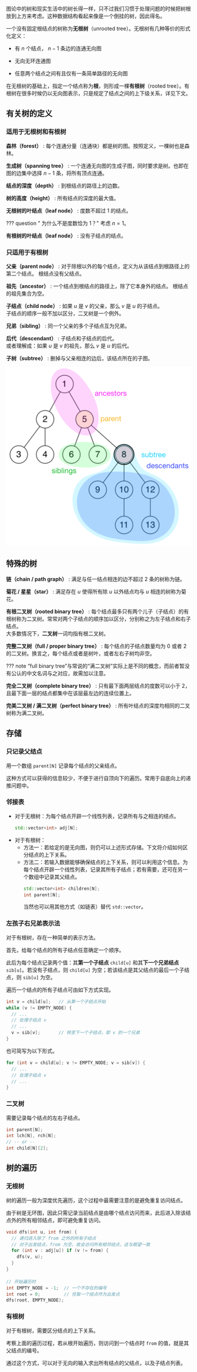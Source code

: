图论中的树和现实生活中的树长得一样，只不过我们习惯于处理问题的时候把树根放到上方来考虑。这种数据结构看起来像是一个倒挂的树，因此得名。

一个没有固定根结点的树称为**无根树**（unrooted tree）。无根树有几种等价的形式化定义：

-   有 $n$ 个结点， $n-1$ 条边的连通无向图

-   无向无环连通图

-   任意两个结点之间有且仅有一条简单路径的无向图

在无根树的基础上，指定一个结点称为**根**，则形成一棵**有根树**（rooted tree）。有根树在很多时候仍以无向图表示，只是规定了结点之间的上下级关系，详见下文。

## 有关树的定义

### 适用于无根树和有根树

**森林（forest）**
:   每个连通分量（连通块）都是树的图。按照定义，一棵树也是森林。

**生成树（spanning tree）**
:   一个连通无向图的生成子图，同时要求是树。也即在图的边集中选择 $n - 1$ 条，将所有顶点连通。

**结点的深度（depth）**
:   到根结点的路径上的边数。

**树的高度（height）**
:   所有结点的深度的最大值。

**无根树的叶结点（leaf node）**
:   度数不超过 $1$ 的结点。

??? question " 为什么不是度数恰为 $1$？"
    考虑 $n = 1$。

**有根树的叶结点（leaf node）**
:   没有子结点的结点。

### 只适用于有根树

**父亲（parent node）**
:   对于除根以外的每个结点，定义为从该结点到根路径上的第二个结点。
    根结点没有父结点。

**祖先（ancestor）**
:   一个结点到根结点的路径上，除了它本身外的结点。
    根结点的祖先集合为空。

**子结点（child node）**
:   如果 $u$ 是 $v$ 的父亲，那么 $v$ 是 $u$ 的子结点。  
    子结点的顺序一般不加以区分，二叉树是一个例外。

**兄弟（sibling）**
:   同一个父亲的多个子结点互为兄弟。

**后代（descendant）**
:   子结点和子结点的后代。  
    或者理解成：如果 $u$ 是 $v$ 的祖先，那么 $v$ 是 $u$ 的后代。

**子树（subtree）**
:   删掉与父亲相连的边后，该结点所在的子图。

![tree-basic.png](images/tree-basic.png)

## 特殊的树

**链（chain / path graph）**
:   满足与任一结点相连的边不超过 $2$ 条的树称为链。

**菊花 / 星星（star）**
:   满足存在 $u$ 使得所有除 $u$ 以外结点均与 $u$ 相连的树称为菊花。

**有根二叉树（rooted binary tree）**
:   每个结点最多只有两个儿子（子结点）的有根树称为二叉树。常常对两个子结点的顺序加以区分，分别称之为左子结点和右子结点。  
    大多数情况下，**二叉树**一词均指有根二叉树。

**完整二叉树（full / proper binary tree）**
:   每个结点的子结点数量均为 0 或者 2 的二叉树。换言之，每个结点或者是树叶，或者左右子树均非空。  

??? note
    “full binary tree”与常说的“满二叉树”实际上是不同的概念，而前者暂没有公认的中文名词与之对应，故需加以注意。

**完全二叉树（complete binary tree）**
:   只有最下面两层结点的度数可以小于 2，且最下面一层的结点都集中在该层最左边的连续位置上。

**完美二叉树 / 满二叉树（perfect binary tree）**
:   所有叶结点的深度均相同的二叉树称为满二叉树。

## 存储

### 只记录父结点

用一个数组 `parent[N]` 记录每个结点的父亲结点。

这种方式可以获得的信息较少，不便于进行自顶向下的遍历。常用于自底向上的递推问题中。

### 邻接表

-   对于无根树：为每个结点开辟一个线性列表，记录所有与之相连的结点。
    ```cpp
    std::vector<int> adj[N];
    ```
-   对于有根树：
    *   方法一：若给定的是无向图，则仍可以上述形式存储。下文将介绍如何区分结点的上下关系。
    *   方法二：若输入数据能够确保结点的上下关系，则可以利用这个信息。为每个结点开辟一个线性列表，记录其所有子结点；若有需要，还可在另一个数组中记录其父结点。
        ```cpp
        std::vector<int> children[N];
        int parent[N];
        ```
        当然也可以用其他方式（如链表）替代 `std::vector`。

### 左孩子右兄弟表示法

对于有根树，存在一种简单的表示方法。

首先，给每个结点的所有子结点任意确定一个顺序。

此后为每个结点记录两个值：其**第一个子结点** `child[u]` 和其**下一个兄弟结点** `sib[u]`。若没有子结点，则 `child[u]` 为空；若该结点是其父结点的最后一个子结点，则 `sib[u]` 为空。

遍历一个结点的所有子结点可由如下方式实现。

```cpp
int v = child[u];   // 从第一个子结点开始
while (v != EMPTY_NODE) {
  // ...
  // 处理子结点 v
  // ...
  v = sib[v];       // 转至下一个子结点，即 v 的一个兄弟
}
```

也可简写为以下形式。

```cpp
for (int v = child[u]; v != EMPTY_NODE; v = sib[v]) {
  // ...
  // 处理子结点 v
  // ...
}
```

### 二叉树

需要记录每个结点的左右子结点。

```cpp
int parent[N];
int lch[N], rch[N];
// -- or --
int child[N][2];
```

## 树的遍历

<!-- TODO: 将「图的遍历」一篇的树上 DFS 内容移到这里 -->

### 无根树

树的遍历一般为深度优先遍历，这个过程中最需要注意的是避免重复访问结点。

由于树是无环图，因此只需记录当前结点是由哪个结点访问而来，此后进入除该结点外的所有相邻结点，即可避免重复访问。

```cpp
void dfs(int u, int from) {
  // 递归进入除了 from 之外的所有子结点
  // 对于出发结点，from 为空，故会访问所有相邻结点，这与期望一致
  for (int v : adj[u]) if (v != from) {
    dfs(v, u);
  }
}

// 开始遍历时
int EMPTY_NODE = -1;  // 一个不存在的编号
int root = 0;         // 任取一个结点作为出发点
dfs(root, EMPTY_NODE);
```

### 有根树

对于有根树，需要区分结点的上下关系。

考察上面的遍历过程，若从根开始遍历，则访问到一个结点时 `from` 的值，就是其父结点的编号。

通过这个方式，可以对于无向的输入求出所有结点的父结点，以及子结点列表。

<!-- TODO: 「图的遍历」中「二叉树」一节 -->
